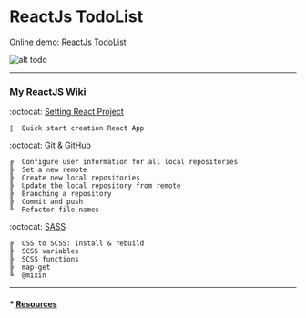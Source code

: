 # ReactJs TodoList

Online demo: [ReactJs TodoList](https://yelenako.github.io/ReactJs-TodoList/)

![ alt todo](https://user-images.githubusercontent.com/37521732/66449093-70db1a00-ea19-11e9-9012-bc4a26f951f5.gif)

---

### My ReactJS Wiki  

:octocat:   [Setting React Project](https://github.com/YelenaKo/ReactJs-TodoList/wiki/Setting-React-Project)

```
⟦  Quick start creation React App
```
:octocat:   [Git & GitHub](https://github.com/YelenaKo/ReactJs-TodoList/wiki/Work-with-Git-&-GitHub)

```
╔  Configure user information for all local repositories
╠  Set a new remote
╠  Create new local repositories
╠  Update the local repository from remote
╠  Branching a repository
╠  Commit and push
╚  Refactor file names
```
:octocat:   [SASS](https://github.com/YelenaKo/ReactJs-TodoList/wiki/Work-with-SASS)

```
╔  CSS to SCSS: Install & rebuild 
╠  SCSS variables
╠  SCSS functions
╠  map-get
╚  @mixin
```
---

#### * [Resources](resources.md)

